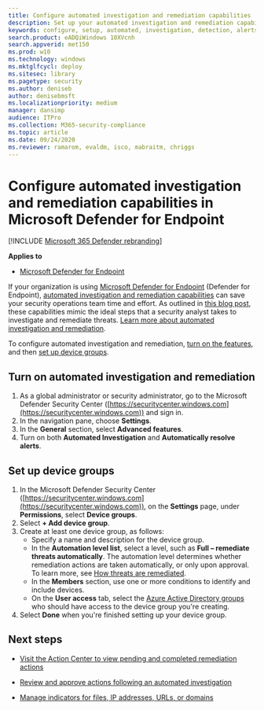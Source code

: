 ```yaml
---
title: Configure automated investigation and remediation capabilities
description: Set up your automated investigation and remediation capabilities in Microsoft Defender for Endpoint.
keywords: configure, setup, automated, investigation, detection, alerts, remediation, response
search.product: eADQiWindows 10XVcnh
search.appverid: met150
ms.prod: w10
ms.technology: windows
ms.mktglfcycl: deploy
ms.sitesec: library
ms.pagetype: security
ms.author: deniseb
author: denisebmsft
ms.localizationpriority: medium
manager: dansimp
audience: ITPro
ms.collection: M365-security-compliance 
ms.topic: article
ms.date: 09/24/2020
ms.reviewer: ramarom, evaldm, isco, mabraitm, chriggs
---
```


# Configure automated investigation and remediation capabilities in Microsoft Defender for Endpoint

[!INCLUDE [Microsoft 365 Defender rebranding](../../includes/microsoft-defender.md)]


**Applies to**

- [Microsoft Defender for Endpoint](https://go.microsoft.com/fwlink/p/?linkid=2146631)

If your organization is using [Microsoft Defender for Endpoint](https://docs.microsoft.com/windows/security/threat-protection/) (Defender for Endpoint), [automated investigation and remediation capabilities](https://docs.microsoft.com/microsoft-365/security/defender-endpoint/automated-investigations) can save your security operations team time and effort. As outlined in [this blog post](https://techcommunity.microsoft.com/t5/microsoft-defender-atp/enhance-your-soc-with-microsoft-defender-atp-automatic/ba-p/848946), these capabilities mimic the ideal steps that a security analyst takes to investigate and remediate threats. [Learn more about automated investigation and remediation](https://docs.microsoft.com/microsoft-365/security/defender-endpoint/automated-investigations). 

To configure automated investigation and remediation, [turn on the features](#turn-on-automated-investigation-and-remediation), and then [set up device groups](#set-up-device-groups).

## Turn on automated investigation and remediation

1. As a global administrator or security administrator, go to the Microsoft Defender Security Center ([https://securitycenter.windows.com](https://securitycenter.windows.com)) and sign in.
2. In the navigation pane, choose **Settings**.
3. In the **General** section, select **Advanced features**.
4. Turn on both **Automated Investigation** and **Automatically resolve alerts**.

## Set up device groups

1. In the Microsoft Defender Security Center ([https://securitycenter.windows.com](https://securitycenter.windows.com)), on the **Settings** page, under **Permissions**, select **Device groups**.
2. Select **+ Add device group**.
3. Create at least one device group, as follows:
   - Specify a name and description for the device group.
   - In the **Automation level list**, select a level, such as **Full – remediate threats automatically**. The automation level determines whether remediation actions are taken automatically, or only upon approval. To learn more, see [How threats are remediated](https://docs.microsoft.com/microsoft-365/security/defender-endpoint/automated-investigations#how-threats-are-remediated).
   - In the **Members** section, use one or more conditions to identify and include devices.
   - On the **User access** tab, select the [Azure Active Directory groups](https://docs.microsoft.com/azure/active-directory/fundamentals/active-directory-manage-groups?context=azure/active-directory/users-groups-roles/context/ugr-context) who should have access to the device group you're creating.
4. Select **Done** when you're finished setting up your device group.

## Next steps

- [Visit the Action Center to view pending and completed remediation actions](https://docs.microsoft.com/microsoft-365/security/defender-endpoint/auto-investigation-action-center#the-action-center)

- [Review and approve actions following an automated investigation](https://docs.microsoft.com/microsoft-365/security/defender-endpoint/manage-auto-investigation)

- [Manage indicators for files, IP addresses, URLs, or domains](https://docs.microsoft.com/microsoft-365/security/defender-endpoint/manage-indicators)

